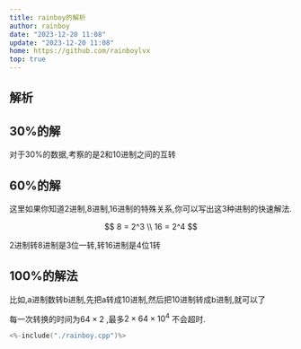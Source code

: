 ```yaml
---
title: rainboy的解析
author: rainboy
date: "2023-12-20 11:08"
update: "2023-12-20 11:08"
home: https://github.com/rainboylvx
top: true
---
```


## 解析


## 30%的解

对于30%的数据,考察的是2和10进制之间的互转

## 60%的解

这里如果你知道2进制,8进制,16进制的特殊关系,你可以写出这3种进制的快速解法.

$$
8 = 2^3 \\
16 = 2^4
$$

2进制转8进制是3位一转,转16进制是4位1转

## 100%的解法

比如,a进制数转b进制,先把a转成10进制,然后把10进制转成b进制,就可以了

每一次转换的时间为$64 \times 2$ ,最多$2 \times 64 \times 10^4$ 不会超时.

```cpp
<%-include("./rainboy.cpp")%>
```

